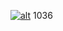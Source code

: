 [![alt](http://nightly.codenvy-stg.com/factory/resources/factory-white.png)](http://nightly.codenvy-stg.com/factory?id=7f03sc1syyik5q4s)
1036

